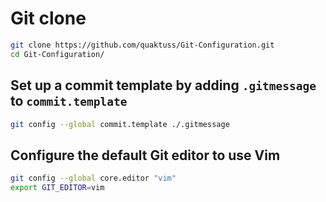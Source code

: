 # Git clone

```bash
git clone https://github.com/quaktuss/Git-Configuration.git
cd Git-Configuration/
```


 ## Set up a commit template by adding `.gitmessage` to `commit.template`


```bash
git config --global commit.template ./.gitmessage
```

## Configure the default Git editor to use Vim
 ```bash
 git config --global core.editor "vim"
 export GIT_EDITOR=vim
 ```
 